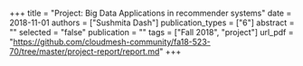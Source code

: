 +++
title = "Project: Big Data Applications in recommender systems"
date = 2018-11-01
authors = ["Sushmita Dash"]
publication_types = ["6"]
abstract = ""
selected = "false"
publication = ""
tags = ["Fall 2018", "project"]
url_pdf = "https://github.com/cloudmesh-community/fa18-523-70/tree/master/project-report/report.md"
+++

